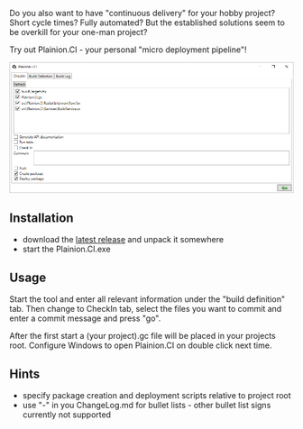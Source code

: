
Do you also want to have "continuous delivery" for your hobby project? 
Short cycle times? Fully automated?
But the established solutions seem to be overkill for your one-man project?

Try out Plainion.CI - your personal "micro deployment pipeline"!

![](Overview.png)

## Installation

- download the [latest release](https://github.com/plainionist/Plainion.CI/releases) and unpack it somewhere
- start the Plainion.CI.exe

## Usage

Start the tool and enter all relevant information under the "build definition" tab.
Then change to CheckIn tab, select the files you want to commit and enter a commit message and press "go".

After the first start a (your project).gc file will be placed in your projects root. 
Configure Windows to open Plainion.CI on double click next time.

## Hints

* specify package creation and deployment scripts relative to project root
* use "-" in you ChangeLog.md for bullet lists - other bullet list signs currently not supported

